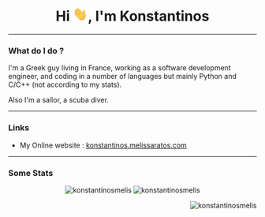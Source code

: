 <p style="align: center">
    <h1 align="center">Hi <img src="https://raw.githubusercontent.com/ABSphreak/ABSphreak/master/gifs/Hi.gif" width="30px">, I'm Konstantinos</h1>
</p>

---

### What do I do ?

I'm a Greek guy living in France, working as a software development engineer, and coding in a number of languages but mainly Python and C/C++ (not according to my stats).

Also I'm a sailor, a scuba diver.

---

### Links

- My Online website : [konstantinos.melissaratos.com](https://konstantinos.melissaratos.com/)

---

### Some Stats

<p align="center">
    <img src="https://github-readme-stats-sigma-five.vercel.app/api/top-langs/?username=konstantinosmelis&layout=compact&bg_color=0d1117&text_color=ffffff&title_color=fe428e" alt="konstantinosmelis" />
    <img src="https://github-readme-stats-sigma-five.vercel.app/api?username=konstantinosmelis&layout=compact&bg_color=0d1117&text_color=ffffff&title_color=fe428e" alt="konstantinosmelis" width="410" />
</p>
<img align="right" src="https://visitor-badge.laobi.icu/badge?page_id=konstantinosmelis&title=Visitors" alt="konstantinosmelis"/>
